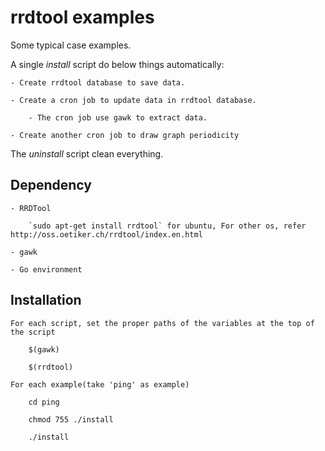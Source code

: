 rrdtool examples
================

Some typical case examples.

A single *install* script do below things automatically:

    - Create rrdtool database to save data.

    - Create a cron job to update data in rrdtool database.

        - The cron job use gawk to extract data.

    - Create another cron job to draw graph periodicity

The *uninstall* script clean everything.

## Dependency
    - RRDTool

        `sudo apt-get install rrdtool` for ubuntu, For other os, refer http://oss.oetiker.ch/rrdtool/index.en.html

    - gawk

    - Go environment

## Installation

    For each script, set the proper paths of the variables at the top of the script
    
        $(gawk)
        
        $(rrdtool)

    For each example(take 'ping' as example)
    
        cd ping
    
        chmod 755 ./install
    
        ./install
